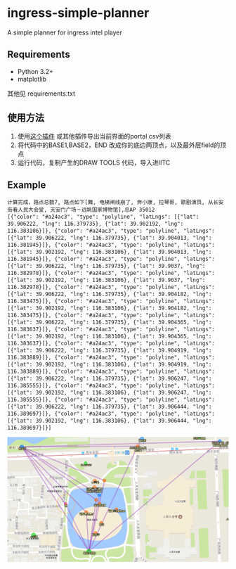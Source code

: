 # ingress-simple-planner
A simple planner for ingress intel player

## Requirements
* Python 3.2+
* matplotlib

其他见 requirements.txt

## 使用方法

1. 使用[这个插件](https://gist.github.com/OllieTerrance/8547503) 或其他插件导出当前界面的portal csv列表
2. 将代码中的BASE1,BASE2，END 改成你的底边两顶点，以及最外层field的顶点
3. 运行代码，复制产生的DRAW TOOLS 代码，导入进IITC

## Example

```
计算完成，路点总数7, 路点如下[舞, 电梯闸线崩了, 奔小康, 拉琴哥, 歌剧演员, 从长安街看人民大会堂, 天安门广场－远眺国家博物馆],总AP 35012
[{"color": "#a24ac3", "type": "polyline", "latLngs": [{"lat": 39.906222, "lng": 116.379735}, {"lat": 39.902192, "lng": 116.383106}]}, {"color": "#a24ac3", "type": "polyline", "latLngs": [{"lat": 39.906222, "lng": 116.379735}, {"lat": 39.904013, "lng": 116.381945}]}, {"color": "#a24ac3", "type": "polyline", "latLngs": [{"lat": 39.902192, "lng": 116.383106}, {"lat": 39.904013, "lng": 116.381945}]}, {"color": "#a24ac3", "type": "polyline", "latLngs": [{"lat": 39.906222, "lng": 116.379735}, {"lat": 39.9037, "lng": 116.382978}]}, {"color": "#a24ac3", "type": "polyline", "latLngs": [{"lat": 39.902192, "lng": 116.383106}, {"lat": 39.9037, "lng": 116.382978}]}, {"color": "#a24ac3", "type": "polyline", "latLngs": [{"lat": 39.906222, "lng": 116.379735}, {"lat": 39.904182, "lng": 116.383475}]}, {"color": "#a24ac3", "type": "polyline", "latLngs": [{"lat": 39.902192, "lng": 116.383106}, {"lat": 39.904182, "lng": 116.383475}]}, {"color": "#a24ac3", "type": "polyline", "latLngs": [{"lat": 39.906222, "lng": 116.379735}, {"lat": 39.904365, "lng": 116.383637}]}, {"color": "#a24ac3", "type": "polyline", "latLngs": [{"lat": 39.902192, "lng": 116.383106}, {"lat": 39.904365, "lng": 116.383637}]}, {"color": "#a24ac3", "type": "polyline", "latLngs": [{"lat": 39.906222, "lng": 116.379735}, {"lat": 39.904919, "lng": 116.383889}]}, {"color": "#a24ac3", "type": "polyline", "latLngs": [{"lat": 39.902192, "lng": 116.383106}, {"lat": 39.904919, "lng": 116.383889}]}, {"color": "#a24ac3", "type": "polyline", "latLngs": [{"lat": 39.906222, "lng": 116.379735}, {"lat": 39.906247, "lng": 116.385555}]}, {"color": "#a24ac3", "type": "polyline", "latLngs": [{"lat": 39.902192, "lng": 116.383106}, {"lat": 39.906247, "lng": 116.385555}]}, {"color": "#a24ac3", "type": "polyline", "latLngs": [{"lat": 39.906222, "lng": 116.379735}, {"lat": 39.906444, "lng": 116.389697}]}, {"color": "#a24ac3", "type": "polyline", "latLngs": [{"lat": 39.902192, "lng": 116.383106}, {"lat": 39.906444, "lng": 116.389697}]}]
```

![IITC结果](images/plan_result.png)

